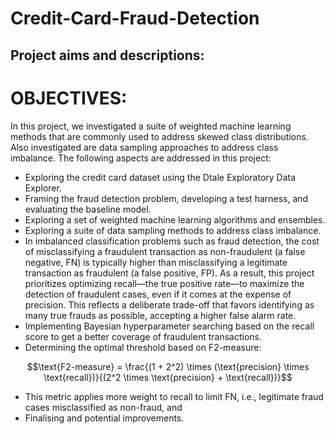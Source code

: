 # Credit-Card-Fraud-Detection
## Project aims and descriptions:
# OBJECTIVES: 

In this project, we investigated a suite of weighted machine learning methods that are commonly used to address skewed class distributions. Also investigated are data sampling approaches to address class imbalance. The following aspects are addressed in this project:
- Exploring the credit card dataset using the Dtale Exploratory Data Explorer.
- Framing the fraud detection problem, developing a test harness, and evaluating the baseline model. 
- Exploring a set of weighted machine learning algorithms and ensembles.
- Exploring a suite of data sampling methods to address class imbalance.
- In imbalanced classification problems such as fraud detection, the cost of misclassifying a fraudulent transaction as non-fraudulent (a false negative, FN) is typically higher than misclassifying a legitimate transaction as fraudulent (a false positive, FP). As a result, this project prioritizes optimizing recall—the true positive rate—to maximize the detection of fraudulent cases, even if it comes at the expense of precision. This reflects a deliberate trade-off that favors identifying as many true frauds as possible, accepting a higher false alarm rate.
- Implementing Bayesian hyperparameter searching based on the recall score to get a better coverage of fraudulent transactions.
- Determining the optimal threshold based on F2-measure:

$$\text{F2-measure} = \frac{(1 + 2^2) \times (\text{precision} \times \text{recall})}{(2^2 \times \text{precision} + \text{recall})}$$

   - This metric applies more weight to recall to limit FN, i.e., legitimate fraud cases misclassified as non-fraud, and
- Finalising and potential improvements.
